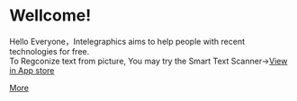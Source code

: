# Wellcome!
Hello Everyone，Intelegraphics aims to help people with recent technologies for free.<br>
To Regconize text from picture, You may try the Smart Text Scanner->[View in App store](https://apps.apple.com/us/app/smart-text-scanner/id6751307020)

[More](https://intelegraphics.github.io/more.html)
